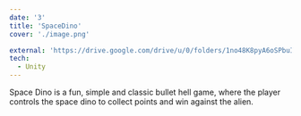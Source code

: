 ```yaml
---
date: '3'
title: 'SpaceDino'
cover: './image.png'

external: 'https://drive.google.com/drive/u/0/folders/1no48K8pyA6oSPbuI2J2D5AfXDKmJpvSR'
tech:
  - Unity
---
```


Space Dino is a fun, simple and classic bullet hell game, where the player controls the space dino to collect points and win against the alien.
